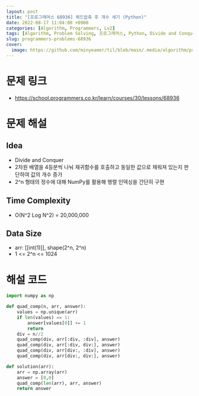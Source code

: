```yaml
---
layout: post
title: "[프로그래머스 68936] 쿼드압축 후 개수 세기 (Python)"
date: 2022-08-17 11:04:00 +0900
categories: [Algorithm, Programmers, Lv2]
tags: [Algorithm, Problem Solving, 프로그래머스, Python, Divide and Conquer]
slug: programmers-problems-68936
cover:
  image: https://github.com/minyeamer/til/blob/main/.media/algorithm/programmers-logo.png?raw=true
---
```


# 문제 링크
- https://school.programmers.co.kr/learn/courses/30/lessons/68936

# 문제 해설

## Idea
- Divide and Conquer
- 2차원 배열을 4등분씩 나눠 재귀함수를 호출하고 동일한 값으로 채워져 있는지 판단하여 값의 개수 증가
- 2^n 형태의 정수에 대해 NumPy를 활용해 행렬 인덱싱을 간단히 구현

## Time Complexity
- O(N^2 Log N^2) = 20,000,000

## Data Size
- arr: [[int(1)]], shape(2^n, 2^n)
- 1 <= 2^n <= 1024

# 해설 코드

```python
import numpy as np

def quad_comp(n, arr, answer):
    values = np.unique(arr)
    if len(values) == 1:
        answer[values[0]] += 1
        return
    div = n//2
    quad_comp(div, arr[:div, :div], answer)
    quad_comp(div, arr[:div, div:], answer)
    quad_comp(div, arr[div:, :div], answer)
    quad_comp(div, arr[div:, div:], answer)

def solution(arr):
    arr = np.array(arr)
    answer = [0,0]
    quad_comp(len(arr), arr, answer)
    return answer
```